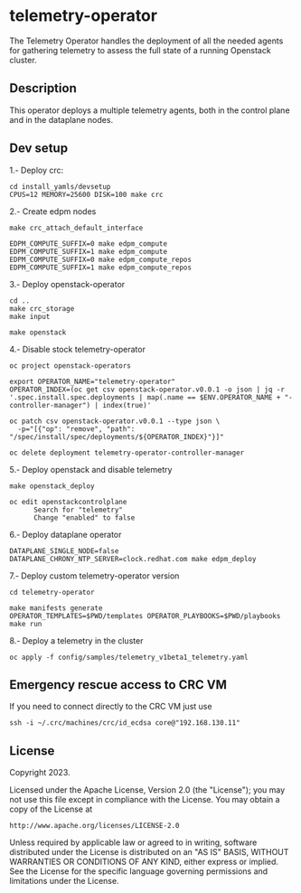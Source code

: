 # telemetry-operator
The Telemetry Operator handles the deployment of all the needed agents for gathering telemetry to assess the full state of a running Openstack cluster.

## Description
This operator deploys a multiple telemetry agents, both in the control plane and in the dataplane nodes.

## Dev setup
1.- Deploy crc:
```
cd install_yamls/devsetup
CPUS=12 MEMORY=25600 DISK=100 make crc
```

2.- Create edpm nodes
```
make crc_attach_default_interface

EDPM_COMPUTE_SUFFIX=0 make edpm_compute
EDPM_COMPUTE_SUFFIX=1 make edpm_compute
EDPM_COMPUTE_SUFFIX=0 make edpm_compute_repos
EDPM_COMPUTE_SUFFIX=1 make edpm_compute_repos
```

3.- Deploy openstack-operator
```
cd ..
make crc_storage
make input

make openstack
```

4.- Disable stock telemetry-operator
```
oc project openstack-operators

export OPERATOR_NAME="telemetry-operator"
OPERATOR_INDEX=(oc get csv openstack-operator.v0.0.1 -o json | jq -r '.spec.install.spec.deployments | map(.name == $ENV.OPERATOR_NAME + "-controller-manager") | index(true)'

oc patch csv openstack-operator.v0.0.1 --type json \
  -p="[{"op": "remove", "path": "/spec/install/spec/deployments/${OPERATOR_INDEX}"}]"

oc delete deployment telemetry-operator-controller-manager
```

5.- Deploy openstack and disable telemetry
```
make openstack_deploy

oc edit openstackcontrolplane
      Search for "telemetry"
	  Change "enabled" to false
```

6.- Deploy dataplane operator
```
DATAPLANE_SINGLE_NODE=false DATAPLANE_CHRONY_NTP_SERVER=clock.redhat.com make edpm_deploy
```

7.- Deploy custom telemetry-operator version
```
cd telemetry-operator

make manifests generate
OPERATOR_TEMPLATES=$PWD/templates OPERATOR_PLAYBOOKS=$PWD/playbooks make run
```

8.- Deploy a telemetry in the cluster
```
oc apply -f config/samples/telemetry_v1beta1_telemetry.yaml
```

## Emergency rescue access to CRC VM
If you need to connect directly to the CRC VM just use
```
ssh -i ~/.crc/machines/crc/id_ecdsa core@"192.168.130.11"
```

## License

Copyright 2023.

Licensed under the Apache License, Version 2.0 (the "License");
you may not use this file except in compliance with the License.
You may obtain a copy of the License at

    http://www.apache.org/licenses/LICENSE-2.0

Unless required by applicable law or agreed to in writing, software
distributed under the License is distributed on an "AS IS" BASIS,
WITHOUT WARRANTIES OR CONDITIONS OF ANY KIND, either express or implied.
See the License for the specific language governing permissions and
limitations under the License.
